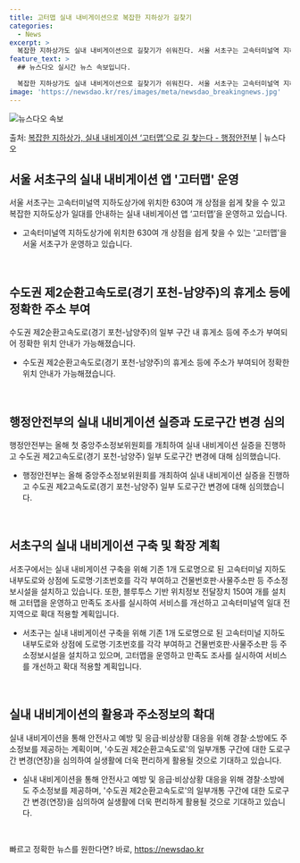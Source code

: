```yaml
---
title: 고터맵 실내 내비게이션으로 복잡한 지하상가 길찾기
categories:
  - News
excerpt: >
  복잡한 지하상가도 실내 내비게이션으로 길찾기가 쉬워진다. 서울 서초구는 고속터미널역 지하도상가 630여 개 …
feature_text: >
  ## 뉴스다오 실시간 뉴스 속보입니다.

  복잡한 지하상가도 실내 내비게이션으로 길찾기가 쉬워진다. 서울 서초구는 고속터미널역 지하도상가 630여 개 …
image: 'https://newsdao.kr/res/images/meta/newsdao_breakingnews.jpg'
---
```


![뉴스다오 속보](https://newsdao.kr/res/images/meta/newsdao_breakingnews.jpg)

<p>출처: <a href="https://newsdao.kr/3085" rel="dofollow">복잡한 지하상가, 실내 내비게이션 ‘고터맵’으로 길 찾는다 - 행정안전부</a> | 뉴스다오</p>

<h2 data-ke-size="size26">서울 서초구의 실내 내비게이션 앱 '고터맵' 운영</h2>
<p data-ke-size="size16">서울 서초구는 고속터미널역 지하도상가에 위치한 630여 개 상점을 쉽게 찾을 수 있고 복잡한 지하도상가 일대를 안내하는 실내 내비게이션 앱 ‘고터맵’을 운영하고 있습니다.</p>
<ul>
<li>고속터미널역 지하도상가에 위치한 630여 개 상점을 쉽게 찾을 수 있는 '고터맵'을 서울 서초구가 운영하고 있습니다.</li>
</ul>
<p data-ke-size="size16">&nbsp;</p>

<h2 data-ke-size="size26">수도권 제2순환고속도로(경기 포천-남양주)의 휴게소 등에 정확한 주소 부여</h2>
<p data-ke-size="size16">수도권 제2순환고속도로(경기 포천-남양주)의 일부 구간 내 휴게소 등에 주소가 부여되어 정확한 위치 안내가 가능해졌습니다.</p>
<ul>
<li>수도권 제2순환고속도로(경기 포천-남양주)의 휴게소 등에 주소가 부여되어 정확한 위치 안내가 가능해졌습니다.</li>
</ul>
<p data-ke-size="size16">&nbsp;</p>

<h2 data-ke-size="size26">행정안전부의 실내 내비게이션 실증과 도로구간 변경 심의</h2>
<p data-ke-size="size16">행정안전부는 올해 첫 중앙주소정보위원회를 개최하여 실내 내비게이션 실증을 진행하고 수도권 제2고속도로(경기 포천-남양주) 일부 도로구간 변경에 대해 심의했습니다.</p>
<ul>
<li>행정안전부는 올해 중앙주소정보위원회를 개최하여 실내 내비게이션 실증을 진행하고 수도권 제2고속도로(경기 포천-남양주) 일부 도로구간 변경에 대해 심의했습니다.</li>
</ul>
<p data-ke-size="size16">&nbsp;</p>

<h2 data-ke-size="size26">서초구의 실내 내비게이션 구축 및 확장 계획</h2>
<p data-ke-size="size16">서초구에서는 실내 내비게이션 구축을 위해 기존 1개 도로명으로 된 고속터미널 지하도 내부도로와 상점에 도로명·기초번호를 각각 부여하고 건물번호판·사물주소판 등 주소정보시설을 설치하고 있습니다. 또한, 블루투스 기반 위치정보 전달장치 150여 개를 설치해 고터맵을 운영하고 만족도 조사를 실시하여 서비스를 개선하고 고속터미널역 일대 전 지역으로 확대 적용할 계획입니다.</p>
<ul>
<li>서초구는 실내 내비게이션 구축을 위해 기존 1개 도로명으로 된 고속터미널 지하도 내부도로와 상점에 도로명·기초번호를 각각 부여하고 건물번호판·사물주소판 등 주소정보시설을 설치하고 있으며, 고터맵을 운영하고 만족도 조사를 실시하여 서비스를 개선하고 확대 적용할 계획입니다.</li>
</ul>
<p data-ke-size="size16">&nbsp;</p>

<h2 data-ke-size="size26">실내 내비게이션의 활용과 주소정보의 확대</h2>
<p data-ke-size="size16">실내 내비게이션을 통해 안전사고 예방 및 응급·비상상황 대응을 위해 경찰·소방에도 주소정보를 제공하는 계획이며, '수도권 제2순환고속도로'의 일부개통 구간에 대한 도로구간 변경(연장)을 심의하여 실생활에 더욱 편리하게 활용될 것으로 기대하고 있습니다.</p>
<ul>
<li>실내 내비게이션을 통해 안전사고 예방 및 응급·비상상황 대응을 위해 경찰·소방에도 주소정보를 제공하며, '수도권 제2순환고속도로'의 일부개통 구간에 대한 도로구간 변경(연장)을 심의하여 실생활에 더욱 편리하게 활용될 것으로 기대하고 있습니다.</li>
</ul>
<p data-ke-size="size16">&nbsp;</p> 

빠르고 정확한 뉴스를 원한다면? 바로, <a href="https://newsdao.kr" rel="dofollow">https://newsdao.kr</a>


    
